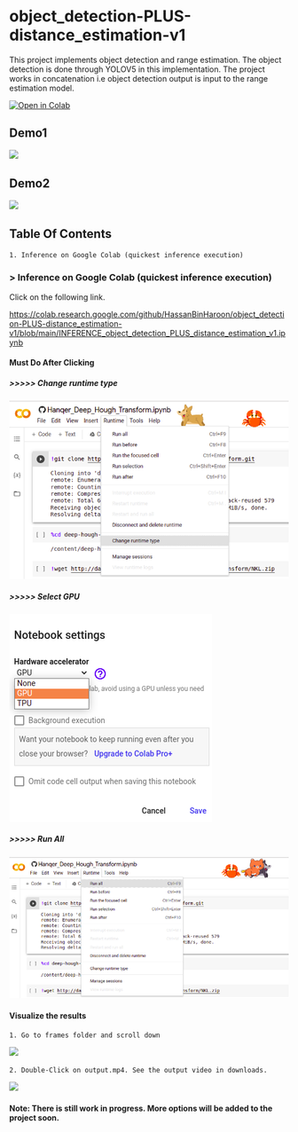 # object_detection-PLUS-distance_estimation-v1
This project implements object detection and range estimation. The object detection is done through YOLOV5 in this implementation. The project works in concatenation i.e object detection output is input to the range estimation model.

[![Open in Colab](https://colab.research.google.com/assets/colab-badge.svg)](https://colab.research.google.com/github/HassanBinHaroon/object_detection-PLUS-distance_estimation-v1/blob/main/INFERENCE_object_detection_PLUS_distance_estimation_v1.ipynb)

## Demo1

![](https://github.com/HassanBinHaroon/object_detection-PLUS-distance_estimation-v1/blob/main/images/cars1.gif)

## Demo2

![](https://github.com/HassanBinHaroon/object_detection-PLUS-distance_estimation-v1/blob/main/images/cars2.gif)
## Table Of Contents

    1. Inference on Google Colab (quickest inference execution)
### > Inference on Google Colab (quickest inference execution)

Click on the following link.

https://colab.research.google.com/github/HassanBinHaroon/object_detection-PLUS-distance_estimation-v1/blob/main/INFERENCE_object_detection_PLUS_distance_estimation_v1.ipynb

#### Must Do After Clicking 

##### >>>>> Change runtime type

![](https://github.com/HassanBinHaroon/deep-hough-transform/blob/main/Images/im1.png)

##### >>>>> Select GPU

![](https://github.com/HassanBinHaroon/deep-hough-transform/blob/main/Images/im2.png)

##### >>>>> Run All

![](https://github.com/HassanBinHaroon/deep-hough-transform/blob/main/Images/im3.png)

#### Visualize the results

    1. Go to frames folder and scroll down

![](https://github.com/HassanBinHaroon/object_detection-PLUS-distance_estimation-v1/blob/main/images/Untitled.png)

    2. Double-Click on output.mp4. See the output video in downloads.

![](https://github.com/HassanBinHaroon/object_detection-PLUS-distance_estimation-v1/blob/main/images/Untitled1.png)    

#### Note: There is still work in progress. More options will be added to the project soon.